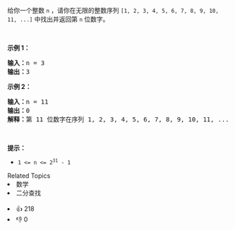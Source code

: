 <p>给你一个整数 <code>n</code> ，请你在无限的整数序列&nbsp;<code>[1, 2, 3, 4, 5, 6, 7, 8, 9, 10, 11, ...]</code> 中找出并返回第&nbsp;<code>n</code><em> </em>位数字。</p>

<p>&nbsp;</p>

<p><strong>示例 1：</strong></p>

<pre>
<strong>输入：</strong>n = 3
<strong>输出：</strong>3
</pre>

<p><strong>示例 2：</strong></p>

<pre>
<strong>输入：</strong>n = 11
<strong>输出：</strong>0
<strong>解释：</strong>第 11 位数字在序列 1, 2, 3, 4, 5, 6, 7, 8, 9, 10, 11, ... 里是 <strong>0 </strong>，它是 10 的一部分。
</pre>

<p>&nbsp;</p>

<p><strong>提示：</strong></p>

<ul>
	<li><code>1 &lt;= n &lt;= 2<sup>31</sup> - 1</code></li>
</ul>
<div><div>Related Topics</div><div><li>数学</li><li>二分查找</li></div></div><br><div><li>👍 218</li><li>👎 0</li></div>